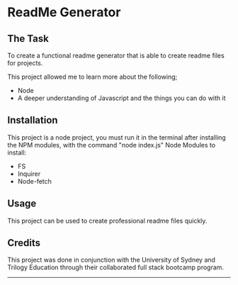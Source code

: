 # ReadMe Generator

## The Task

To create a functional readme generator that is able to create readme files for projects.

This project allowed me to learn more about the following;
- Node
- A deeper understanding of Javascript and the things you can do with it

## Installation

This project is a node project, you must run it in the terminal after installing the NPM modules, with the command "node index.js"
Node Modules to install:
* FS
* Inquirer
* Node-fetch

## Usage

This project can be used to create professional readme files quickly.


## Credits

This project was done in conjunction with the University of Sydney and Trilogy Education through their collaborated full stack bootcamp program.

---